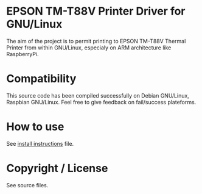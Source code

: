 # EPSON TM-T88V Printer Driver for GNU/Linux

The aim of the project is to permit printing to EPSON TM-T88V Thermal
Printer from within GNU/Linux, especialy on ARM architecture like
RaspberryPi.

# Compatibility

This source code has been compiled successfully on Debian GNU/Linux,
Raspbian GNU/Linux. Feel free to give feedback on fail/success
plateforms.

# How to use

See [install instructions](INSTALL.md) file.

# Copyright / License

See source files.
